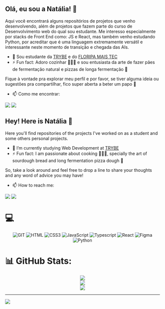 ## Olá, eu sou a Natália! 👋

Aqui você encontrará alguns repositórios de projetos que venho desenvolvendo, além de projetos que fazem parte do 
curso de Desenvolvimento web do qual sou estudante.
Me interesso especialmente por stacks de Front End como: JS e React, mas também venho estudando Python, por acreditar que é uma linguagem extremamente versátil 
e interessante neste momento de transição e chegada das AIs.

- 🔭 Sou estudante da [TRYBE](https://www.betrybe.com/) e do [FLORIPA MAIS TEC](https://floripamaistec.pmf.sc.gov.br/)
- ⚡ Fun fact: Adoro cozinhar 🧑🏾‍🍳 e sou entusiasta da arte de fazer pães de fermentação natural e pizzas de longa fermentação 🍕

Fique à vontade pra explorar meu perfil e por favor, se tiver alguma ideia ou sugestões pra compartilhar, fico super aberta
a beter um papo 🙂

- 📫 Como me encontrar:
<div>
<a href = "mailto:nataliaribeiro.dev@gmail.com"><img loading="lazy" src="https://img.shields.io/badge/Gmail-D14836?style=for-the-badge&logo=gmail&logoColor=white" target="_blank"></a>
<a href="https://www.linkedin.com/in/dev-natalia-ribeiro/" target="_blank"><img loading="lazy" src="https://img.shields.io/badge/-LinkedIn-%230077B5?style=for-the-badge&logo=linkedin&logoColor=white" target="_blank"></a>   
</div>
  
## Hey! Here is Natália 👋 

Here you'll find repositories of the projects I've worked on as a student and some 
others personal projects.

- 🔭 I’m currently studying Web Development at [TRYBE](https://www.betrybe.com/)
- ⚡ Fun fact: I am passionate about cooking 🧑🏾‍🍳, specially the art of sourdough bread and long fermentation pizza dough 🍕

So, take a look around and feel free to drop a line to share your thoughts and any word of advice you may have!

- 📫 How to reach me:
  
<div>
<a href = "mailto:nataliaribeiro.dev@gmail.com"><img loading="lazy" src="https://img.shields.io/badge/Gmail-D14836?style=for-the-badge&logo=gmail&logoColor=white" target="_blank"></a>
<a href="https://www.linkedin.com/in/dev-natalia-ribeiro/" target="_blank"><img loading="lazy" src="https://img.shields.io/badge/-LinkedIn-%230077B5?style=for-the-badge&logo=linkedin&logoColor=white" target="_blank"></a>   
</div>


# 💻 

<div align="center">

![GIT](https://img.shields.io/badge/GIT-E44C30?style=flat&logo=git&logoColor=white) 
![HTML](https://img.shields.io/badge/html-%23E34F26.svg?style=flat&logo=html5&logoColor=white)
![CSS3](https://img.shields.io/badge/css3-%231572B6.svg?style=flat&logo=css3&logoColor=white) 
![JavaScript](https://img.shields.io/badge/javascript-%23323330.svg?style=flat&logo=javascript&logoColor=%23F7DF1E) 
![Typescript](https://img.shields.io/badge/TypeScript-007ACC?style=flat&logo=typescript&logoColor=white) 
![React](https://img.shields.io/badge/React-20232A?logo=react&logoColor=61DAFB)
 ![Figma](https://img.shields.io/badge/figma-%23F24E1E.svg?style=flat&logo=figma&logoColor=white) 
![Python](https://img.shields.io/badge/Python-3776AB?style=flat&logo=python&logoColor=white) 

</div>
  
# 📊 GitHub Stats:

<div align="center">

![](https://github-readme-stats.vercel.app/api?username=nataliaribeiro-dev&show_icons=true&theme=radical&hide_border=false&include_all_commits=true&count_private=false)<br/>
![](https://github-readme-streak-stats.herokuapp.com/?user=nataliaribeiro-dev&theme=radical&hide_border=false)<br/>
![](https://github-readme-stats.vercel.app/api/top-langs/?username=nataliaribeiro-dev&theme=radical&hide_border=false&include_all_commits=true&count_private=false&layout=compact)

</div>
  
---
[![](https://visitcount.itsvg.in/api?id=nataliaribeiro-dev&icon=0&color=0)](https://visitcount.itsvg.in)

<!-- Proudly created with GPRM ( https://gprm.itsvg.in ) -->

<!--
**nataliaribeiro-dev/nataliaribeiro-dev** is a ✨ _special_ ✨ repository because its `README.md` (this file) appears on your GitHub profile.

Here are some ideas to get you started:

- 🔭 I’m currently working on ...
- 🌱 I’m currently learning ...
- 👯 I’m looking to collaborate on ...
- 🤔 I’m looking for help with ...
- 💬 Ask me about ...
- 📫 How to reach me: ...
- 😄 Pronouns: ...
- ⚡ Fun fact: ...
-->

